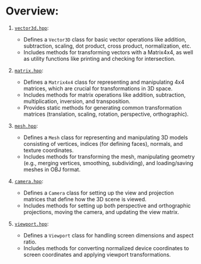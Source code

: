 # Overview:
1. [`vector3d.hpp`](vector3d.md):

    * Defines a `Vector3D` class for basic vector operations like addition, subtraction, scaling, dot product, cross product, normalization, etc.
    * Includes methods for transforming vectors with a Matrix4x4, as well as utility functions like printing and checking for intersection.
2. [`matrix.hpp`](matrix4x4.md):

    * Defines a `Matrix4x4` class for representing and manipulating 4x4 matrices, which are crucial for transformations in 3D space.
    * Includes methods for matrix operations like addition, subtraction, multiplication, inversion, and transposition.
    * Provides static methods for generating common transformation matrices (translation, scaling, rotation, perspective, orthographic).
3. [`mesh.hpp`](mesh.md):

    * Defines a `Mesh` class for representing and manipulating 3D models consisting of vertices, indices (for defining faces), normals, and texture coordinates.
    * Includes methods for transforming the mesh, manipulating geometry (e.g., merging vertices, smoothing, subdividing), and loading/saving meshes in OBJ format.
4. [`camera.hpp`](camera.md):

    * Defines a `Camera` class for setting up the view and projection matrices that define how the 3D scene is viewed.
    * Includes methods for setting up both perspective and orthographic projections, moving the camera, and updating the view matrix.
5. [`viewport.hpp`](viewport.md):

    * Defines a `Viewport` class for handling screen dimensions and aspect ratio.
    * Includes methods for converting normalized device coordinates to screen coordinates and applying viewport transformations.
